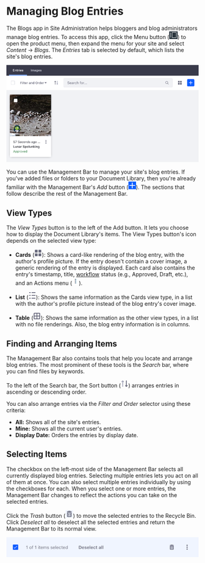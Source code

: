 # Managing Blog Entries 

The Blogs app in Site Administration helps bloggers and blog administrators 
manage blog entries. To access this app, click the Menu button 
(![Menu](../../../../images/icon-menu.png)) to open the product menu, then 
expand the menu for your site and select *Content* &rarr; *Blogs*. The *Entries* 
tab is selected by default, which lists the site's blog entries. 

![Figure 1: The Blogs app in Site Administration lists the site's blog entries.](../../../../images/blog-entries-site-admin.png)

You can use the Management Bar to manage your site's blog entries. If you've 
added files or folders to your Document Library, then you're already familiar 
with the Management Bar's *Add* button 
(![Add](../../../../images/icon-add.png)). The sections that follow describe the 
rest of the Management Bar. 

## View Types

The *View Types* button is to the left of the Add button. It lets you choose how 
to display the Document Library's items. The View Types button's icon depends on 
the selected view type: 

-   **Cards** (![Cards](../../../../images/icon-view-type-cards.png)): Shows a 
    card-like rendering of the blog entry, with the author's profile picture. If 
    the entry doesn't contain a cover image, a generic rendering of the entry is 
    displayed. Each card also contains the entry's timestamp, title, 
    [workflow](/discover/portal/-/knowledge_base/7-1/using-workflow) 
    status (e.g., Approved, Draft, etc.), and an Actions menu 
    (![Actions](../../../../images/icon-actions.png)). 

-   **List** (![List](../../../../images/icon-view-type-list.png)): 
    Shows the same information as the Cards view type, in a list with the 
    author's profile picture instead of the blog entry's cover image. 

-   **Table** (![Table](../../../../images/icon-view-type-table.png)): Shows the 
    same information as the other view types, in a list with no file renderings. 
    Also, the blog entry information is in columns. 

## Finding and Arranging Items

The Management Bar also contains tools that help you locate and arrange blog 
entries. The most prominent of these tools is the *Search* bar, where you can 
find files by keywords. 

To the left of the Search bar, the Sort button 
(![Sort](../../../../images/icon-sort.png)) arranges entries in ascending 
or descending order. 

You can also arrange entries via the *Filter and Order* selector using these
criteria: 

-   **All:** Shows all of the site's entries. 
-   **Mine:** Shows all the current user's entries. 
-   **Display Date:** Orders the entries by display date. 

## Selecting Items [](id=selecting-items)

The checkbox on the left-most side of the Management Bar selects all currently 
displayed blog entries. Selecting multiple entries lets you act on all of them 
at once. You can also select multiple entries individually by using the 
checkboxes for each. When you select one or more entries, the Management Bar 
changes to reflect the actions you can take on the selected entries. 

Click the *Trash* button 
(![Trash](../../../../images/icon-trash.png)) to move the selected entries to 
the Recycle Bin. Click *Deselect all* to deselect all the selected entries and 
return the Management Bar to its normal view. 

![Figure 2: With multiple blog entries selected, the management bar changes to reflect the actions you can take on the selected entries.](../../../../images/blog-management-bar-selected.png)
